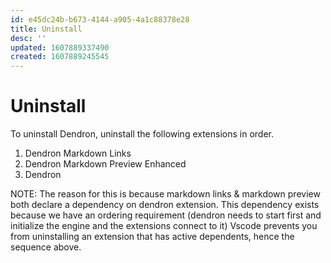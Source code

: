 ```yaml
---
id: e45dc24b-b673-4144-a905-4a1c88378e28
title: Uninstall
desc: ''
updated: 1607889337490
created: 1607889245545
---
```


# Uninstall

To uninstall Dendron, uninstall the following extensions in order.

1. Dendron Markdown Links
2. Dendron Markdown Preview Enhanced
3. Dendron

NOTE: The reason for this is because markdown links & markdown preview both declare a dependency on dendron extension. This dependency exists because we have an ordering requirement (dendron needs to start first and initialize the engine and the extensions connect to it) Vscode prevents you from uninstalling an extension that has active dependents, hence the sequence above. 